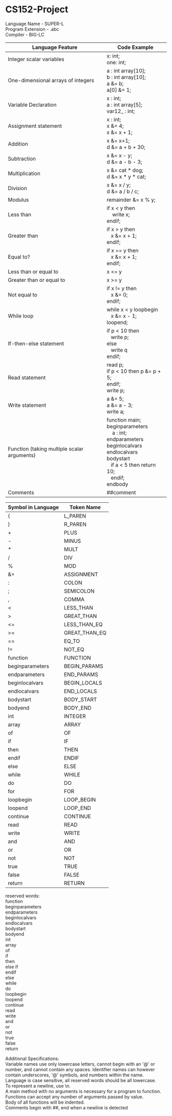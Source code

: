# CS152-Project

Language Name - SUPER-L <br>
Program Extension - .abc <br>
Compiler - BIG-LC <br>


| Language Feature | Code Example |
| ------------- | ------------- | 
| Integer scalar variables | x: int; <br> one: int; |
| One-dimensional arrays of integers | a : int array[10]; <br> b : int array[10]; <br> a &= b; <br> a[0] &= 1; |
| Variable Declaration | x : int; <br> a : int array[5]; <br> var12_ : int; |
| Assignment statement | x : int; <br> x &= 4; <br> x &= x + 1; |
| Addition | x &= x+1; <br> d &= a + b + 30; |
| Subtraction | x &= x - y; <br> d &=  a - b - 3; |
| Multiplication | x &= cat * dog; <br> d &= x * y * cat; |
| Division | x &= x / y; <br> d &= a / b / c; |
| Modulus | remainder &= x % y; |
| Less than | if x < y then <br>    write x; <br> endif; |
| Greater than | if x > y then <br>   x &= x + 1; <br> endif;|
| Equal to? | if x == y then <br>   x &= x + 1; <br> endif; |
| Less than or equal to | x <= y |
| Greater than or equal to | x >= y |
| Not equal to | if x != y then <br>   x &= 0; <br> endif;|
| While loop | while x < y loopbegin <br>   x &= x - 1; <br> loopend; |
| If-then-else statement | if p < 10 then <br>   write p; <br> else <br>   write q <br> endif;|
| Read statement | read p; <br> if p < 10 then p &= p + 5; <br> endif; <br> write p; |
| Write statement | a &= 5; <br> a &= a - 3; <br> write a; |
| Function (taking multiple scalar arguments) | function main; <br> beginparameters <br>     a : int; <br> endparameters <br> beginlocalvars <br> endlocalvars <br> bodystart <br>    if a < 5 then return 10; <br>   endif; <br> endbody <br> |
| Comments | ##comment |

| Symbol in Language | Token Name |
| ------------- | ------------- | 
| ( | L_PAREN |
| ) | R_PAREN |
| + | PLUS |
| - | MINUS |
| * | MULT |
| / | DIV |
| % | MOD |
| &= | ASSIGNMENT |
| : | COLON |
| ; | SEMICOLON |
| , | COMMA |
| < | LESS_THAN |
| > | GREAT_THAN |
| <= | LESS_THAN_EQ |
| >= | GREAT_THAN_EQ |
| == | EQ_TO |
| != | NOT_EQ |
| function | FUNCTION |
| beginparameters | BEGIN_PARAMS |
| endparameters | END_PARAMS |
| beginlocalvars | BEGIN_LOCALS | 
| endlocalvars | END_LOCALS |
| bodystart | BODY_START |
| bodyend | BODY_END |
| int | INTEGER |
| array| ARRAY |
| of | OF |
| if | IF |
| then | THEN |
| endif | ENDIF |
| else | ELSE |
| while | WHILE |
| do | DO |
| for | FOR |
| loopbegin | LOOP_BEGIN |
| loopend | LOOP_END |
| continue | CONTINUE |
| read | READ |
| write | WRITE |
| and | AND |
| or | OR |
| not | NOT |
| true | TRUE |
| false | FALSE |
| return | RETURN |


reserved words: <br>
function <br>
beginparameters <br>
endparameters <br>
beginlocalvars <br>
endlocalvars <br>
bodystart <br>
bodyend <br>
int <br>
array <br>
of <br>
if <br>
then <br>
else if <br>
endif <br>
else <br>
while <br>
do <br>
loopbegin <br>
loopend <br>
continue <br>
read <br>
write <br>
and <br>
or <br>
not <br>
true <br>
false <br>
return <br>

Additional Specifications:  <br>
Variable names use only lowercase letters, cannot begin with an '@' or number, and cannot contain any spaces. Identifier names can however contain underscores, '@' symbols, and numbers within the name.  <br>
Language is case sensitive, all reserved words should be all lowercase. <br>
To represent a newline, use \n. <br>
A main method with no arguments is necessary for a program to function. <br>
Functions can accept any number of arguments passed by value. <br>
Body of all functions will be indented. <br>
Comments begin with ##, end when a newline is detected <br>







